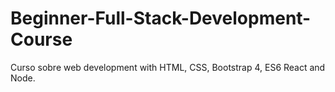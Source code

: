# Beginner-Full-Stack-Development-Course
Curso sobre web development with HTML, CSS, Bootstrap 4, ES6 React and Node.
